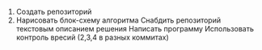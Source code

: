 1. Создать репозиторий
2. Нарисовать блок-схему алгоритма
Снабдить репозиторий текстовым описанием решения
Написать программу
Использовать контроль вресий (2,3,4 в разных коммитах)